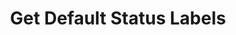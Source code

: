 ---
title: Get Default Status Labels
excerpt: Retrieves the default status labels of cards.
api:
  file: organization-1.json
  operationId: get-default-status-labels
deprecated: false
hidden: true
metadata:
  title: ''
  description: ''
  robots: index
next:
  description: ''
---